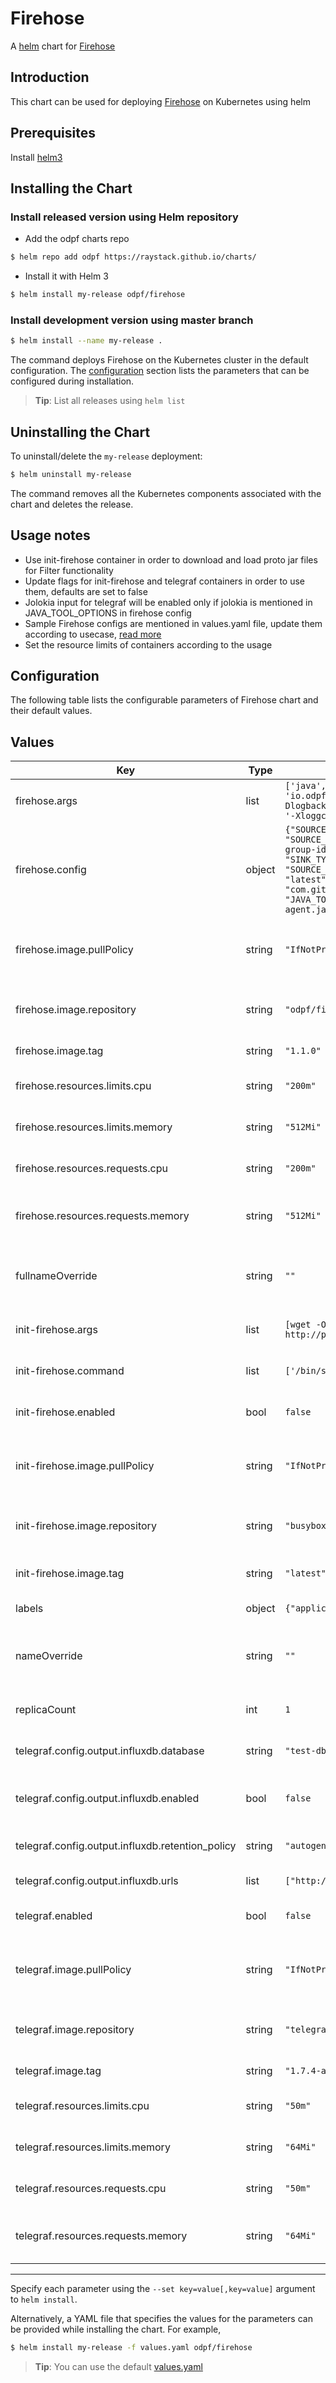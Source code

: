 # Firehose

A [helm](https://helm.sh/) chart for [Firehose](https://github.com/odpf/firehose)

## Introduction

This chart can be used for deploying [Firehose](https://github.com/odpf/firehose) on Kubernetes using helm

## Prerequisites

Install [helm3](https://helm.sh/docs/intro/install/#helm)

## Installing the Chart

### Install released version using Helm repository

* Add the odpf charts repo
  
```bash
$ helm repo add odpf https://raystack.github.io/charts/
```

* Install it with Helm 3
  
```bash
$ helm install my-release odpf/firehose
```

### Install development version using master branch

```bash
$ helm install --name my-release .
```

The command deploys Firehose on the Kubernetes cluster in the default configuration. The [configuration](#configuration) section lists the parameters that can be configured during installation.

> **Tip**: List all releases using `helm list`

## Uninstalling the Chart

To uninstall/delete the `my-release` deployment:

```bash
$ helm uninstall my-release
```

The command removes all the Kubernetes components associated with the chart and deletes the release.

## Usage notes

* Use init-firehose container in order to download and load proto jar files for Filter functionality
* Update flags for init-firehose and telegraf containers in order to use them, defaults are set to false
* Jolokia input for telegraf will be enabled only if jolokia is mentioned in JAVA_TOOL_OPTIONS in firehose config
* Sample Firehose configs are mentioned in values.yaml file, update them according to usecase, [read more](https://github.com/odpf/firehose/blob/main/docs/reference/configuration.md#configurations)
* Set the resource limits of containers according to the usage

## Configuration

The following table lists the configurable parameters of Firehose chart and their default values.

## Values

| Key | Type | Default | Description |
|-----|------|---------|-------------|
| firehose.args | list | `['java', '-cp', 'bin/*:/work-dir/*', 'io.odpf.firehose.launch.Main', '-server', '-Dlogback.configurationFile=etc/firehose/logback.xml', '-Xloggc:/var/log/firehose']` | args for firehose container |
| firehose.config | object | `{"SOURCE_KAFKA_BROKERS": "127.0.0.1:6667", "SOURCE_KAFKA_CONSUMER_GROUP_ID": "kafka-consumer-group-id", "SOURCE_KAFKA_TOPIC": "sample-topic", "SINK_TYPE": "log", "SOURCE_KAFKA_CONSUMER_CONFIG_AUTO_OFFSET_RESET": "latest", "INPUT_SCHEMA_PROTO_CLASS": "com.github.firehose.sampleLogProto.SampleLogMessage", "JAVA_TOOL_OPTIONS": "-javaagent:jolokia-jvm-agent.jar=port=8778,host=localhost"}` | env variables required by firehose, [read more](https://github.com/odpf/firehose/blob/main/docs/reference/configuration.md#configurations) |
| firehose.image.pullPolicy | string | `"IfNotPresent"` | the Kubernetes [imagePullPolicy](https://kubernetes.io/docs/concepts/containers/images/#updating-images) value for firehose container |
| firehose.image.repository | string | `"odpf/firehose"` | docker repository to download firehose image |
| firehose.image.tag | string | `"1.1.0"` | firehose docker image tag |
| firehose.resources.limits.cpu | string | `"200m"` | firehose container cpu limit |
| firehose.resources.limits.memory | string | `"512Mi"` | firehose container memory limit |
| firehose.resources.requests.cpu | string | `"200m"` | firehose container cpu requests |
| firehose.resources.requests.memory | string | `"512Mi"` | firehose container memory requests |
| fullnameOverride | string | `""` | overrides the fullname when used in the naming of resources |
| init-firehose.args | list | `[wget -O /work-dir/protos.jar http://proto_jar_url.jar]` | args for init-firehose container |
| init-firehose.command | list | `['/bin/sh', '-c']` | commands for init-firehose container |
| init-firehose.enabled | bool | `false` | flag for enabling init-firehose |
| init-firehose.image.pullPolicy | string | `"IfNotPresent"` | the Kubernetes [imagePullPolicy](https://kubernetes.io/docs/concepts/containers/images/#updating-images) value for init-firehose container |
| init-firehose.image.repository | string | `"busybox"` | docker repository to download init-firehose image |
| init-firehose.image.tag | string | `"latest"` | init-firehose docker image tag |
| labels | object | `{"application":"firehose"}` | labels for all resouces |
| nameOverride | string | `""` | overrides the chart name when used in the naming of resources |
| replicaCount | int | `1` | number of replicas of firehose pod |
| telegraf.config.output.influxdb.database | string | `"test-db"` | db name for telegraf influxdb output |
| telegraf.config.output.influxdb.enabled | bool | `false` | flag for enabling telegraf influxdb output |
| telegraf.config.output.influxdb.retention_policy | string | `"autogen"` | retention policy for telegraf influxdb output |
| telegraf.config.output.influxdb.urls | list | `["http://localhost:8086"]` | influxdb urls for telegraf output |
| telegraf.enabled | bool | `false` | flag for enabling telegraf |
| telegraf.image.pullPolicy | string | `"IfNotPresent"` | the Kubernetes [imagePullPolicy](https://kubernetes.io/docs/concepts/containers/images/#updating-images) value for telegraf container |
| telegraf.image.repository | string | `"telegraf"` | docker repository to download telegraf image |
| telegraf.image.tag | string | `"1.7.4-alpine"` | telegraf docker image tag |
| telegraf.resources.limits.cpu | string | `"50m"` | telegraf container cpu limit |
| telegraf.resources.limits.memory | string | `"64Mi"` | telegraf container memory limit |
| telegraf.resources.requests.cpu | string | `"50m"` | telegraf container cpu requests |
| telegraf.resources.requests.memory | string | `"64Mi"` | telegraf container memory requests |
---

Specify each parameter using the `--set key=value[,key=value]` argument to `helm install`.

Alternatively, a YAML file that specifies the values for the parameters can be provided while installing the chart. For example,

```bash
$ helm install my-release -f values.yaml odpf/firehose
```

> **Tip**: You can use the default [values.yaml](values.yaml)
